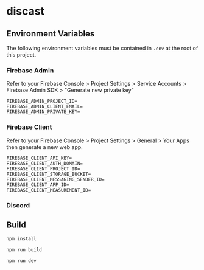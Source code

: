 # discast

## Environment Variables

The following environment variables must be contained in `.env` at the root of this project.

### Firebase Admin

Refer to your Firebase Console > Project Settings > Service Accounts > Firebase Admin SDK > "Generate new private key"

```env
FIREBASE_ADMIN_PROJECT_ID=
FIREBASE_ADMIN_CLIENT_EMAIL=
FIREBASE_ADMIN_PRIVATE_KEY=
```

### Firebase Client

Refer to your Firebase Console > Project Settings > General > Your Apps then generate a new web app.

```env
FIREBASE_CLIENT_API_KEY=
FIREBASE_CLIENT_AUTH_DOMAIN=
FIREBASE_CLIENT_PROJECT_ID=
FIREBASE_CLIENT_STORAGE_BUCKET=
FIREBASE_CLIENT_MESSAGING_SENDER_ID=
FIREBASE_CLIENT_APP_ID=
FIREBASE_CLIENT_MEASUREMENT_ID=
```

### Discord

## Build

```bash
npm install
```

```bash
npm run build
```

```bash
npm run dev
```
